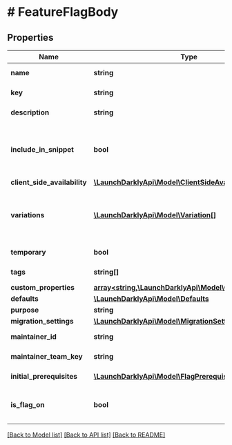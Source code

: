# # FeatureFlagBody

## Properties

Name | Type | Description | Notes
------------ | ------------- | ------------- | -------------
**name** | **string** | A human-friendly name for the feature flag |
**key** | **string** | A unique key used to reference the flag in your code |
**description** | **string** | Description of the feature flag. Defaults to an empty string. | [optional]
**include_in_snippet** | **bool** | Deprecated, use &lt;code&gt;clientSideAvailability&lt;/code&gt;. Whether this flag should be made available to the client-side JavaScript SDK. Defaults to &lt;code&gt;false&lt;/code&gt;. | [optional]
**client_side_availability** | [**\LaunchDarklyApi\Model\ClientSideAvailabilityPost**](ClientSideAvailabilityPost.md) |  | [optional]
**variations** | [**\LaunchDarklyApi\Model\Variation[]**](Variation.md) | An array of possible variations for the flag. The variation values must be unique. If omitted, two boolean variations of &lt;code&gt;true&lt;/code&gt; and &lt;code&gt;false&lt;/code&gt; will be used. | [optional]
**temporary** | **bool** | Whether the flag is a temporary flag. Defaults to &lt;code&gt;true&lt;/code&gt;. | [optional]
**tags** | **string[]** | Tags for the feature flag. Defaults to an empty array. | [optional]
**custom_properties** | [**array<string,\LaunchDarklyApi\Model\CustomProperty>**](CustomProperty.md) |  | [optional]
**defaults** | [**\LaunchDarklyApi\Model\Defaults**](Defaults.md) |  | [optional]
**purpose** | **string** | Purpose of the flag | [optional]
**migration_settings** | [**\LaunchDarklyApi\Model\MigrationSettingsPost**](MigrationSettingsPost.md) |  | [optional]
**maintainer_id** | **string** | The ID of the member who maintains this feature flag | [optional]
**maintainer_team_key** | **string** | The key of the team that maintains this feature flag | [optional]
**initial_prerequisites** | [**\LaunchDarklyApi\Model\FlagPrerequisitePost[]**](FlagPrerequisitePost.md) | Initial set of prerequisite flags for all environments | [optional]
**is_flag_on** | **bool** | Whether to automatically turn the flag on across all environments at creation. Defaults to &lt;code&gt;false&lt;/code&gt;. | [optional]

[[Back to Model list]](../../README.md#models) [[Back to API list]](../../README.md#endpoints) [[Back to README]](../../README.md)
